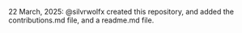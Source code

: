 22 March, 2025: @silvrwolfx created this repository, and added the contributions.md file, and a readme.md file.
